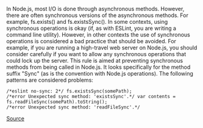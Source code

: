 In Node.js, most I/O is done through asynchronous methods. However, there are often synchronous versions of the asynchronous methods. For example, fs.exists() and fs.existsSync(). In some contexts, using synchronous operations is okay (if, as with ESLint, you are writing a command line utility). However, in other contexts the use of synchronous operations is considered a bad practice that should be avoided. For example, if you are running a high-travel web server on Node.js, you should consider carefully if you want to allow any synchronous operations that could lock up the server.
This rule is aimed at preventing synchronous methods from being called in Node.js. It looks specifically for the method suffix "Sync" (as is the convention with Node.js operations).
The following patterns are considered problems:

```
/*eslint no-sync: 2*/ fs.existsSync(somePath);
/*error Unexpected sync method: 'existsSync'.*/ var contents = fs.readFileSync(somePath).toString();
/*error Unexpected sync method: 'readFileSync'.*/
```

[Source](http://eslint.org/docs/rules/no-sync)
